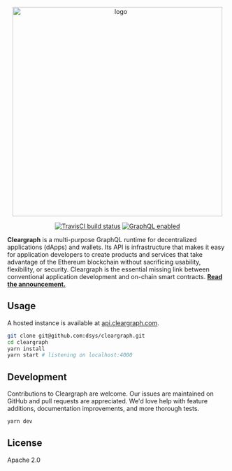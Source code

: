 <p align="center"><img src="https://raw.githubusercontent.com/dsys/cleargraph/master/resources/logo.png" alt="logo" width="480" /></p>

<p align="center"><a href="https://travis-ci.org/dsys/cleargraph"><img src="https://travis-ci.org/dsys/cleargraph.svg?branch=master" alt="TravisCI build status" /></a> <a href="http://kubernetes.io"><img src="https://img.shields.io/badge/graphql-enabled-brightgreen.svg?style=flat" alt="GraphQL enabled" /></a>

**Cleargraph** is a multi-purpose GraphQL runtime for decentralized applications (dApps) and wallets. Its API is infrastructure that makes it easy for application developers to create products and services that take advantage of the Ethereum blockchain without sacrificing usability, flexibility, or security. Cleargraph is the essential missing link between conventional application development and on-chain smart contracts. [**Read the announcement.**](https://medium.com/dsys/build-the-next-big-decentralized-application-with-cleargraph-4b1f34d2675)

## Usage

A hosted instance is available at [api.cleargraph.com](https://api.cleargraph.com).

```sh
git clone git@github.com:dsys/cleargraph.git
cd cleargraph
yarn install
yarn start # listening on localhost:4000
```

## Development

Contributions to Cleargraph are welcome. Our issues are maintained on GitHub and pull requests are appreciated. We'd love help with feature additions, documentation improvements, and more thorough tests.

```sh
yarn dev
```

## License

Apache 2.0
